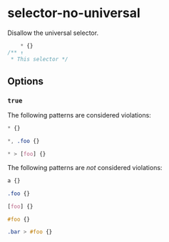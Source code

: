 # selector-no-universal

Disallow the universal selector.

```css
    * {}
/** ↑
 * This selector */
```

## Options

### `true`

The following patterns are considered violations:

```css
* {}
```

```css
*, .foo {}
```

```css
* > [foo] {}
```

The following patterns are *not* considered violations:

```css
a {}
```

```css
.foo {}
```

```css
[foo] {}
```

```css
#foo {}
```

```css
.bar > #foo {}
```
